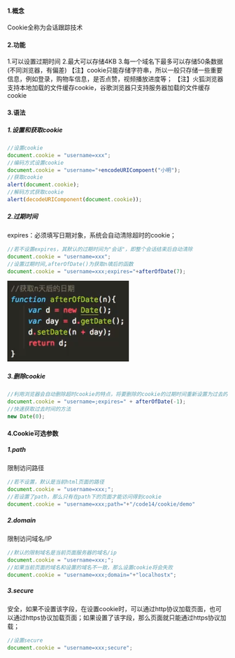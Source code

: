 #### 1.概念
Cookie全称为会话跟踪技术
#### 2.功能
1.可以设置过期时间
2.最大可以存储4KB
3.每一个域名下最多可以存储50条数据(不同浏览器，有偏差)
【注】cookie只能存储字符串，所以一般只存储一些重要信息，例如登录，购物车信息，是否点赞，视频播放进度等；
【注】火狐浏览器支持本地加载的文件缓存cookie，谷歌浏览器只支持服务器加载的文件缓存cookie

#### 3.语法
##### 1.设置和获取cookie
```javascript
//设置cookie
document.cookie = "username=xxx";
//编码方式设置cookie
document.cookie = "username="+encodeURICompoent("小明");
//获取cookie
alert(document.cookie);
//解码方式获取cookie
alert(decodeURIComponent(document.cookie));
```
##### 2.过期时间
expires：必须填写日期对象，系统会自动清除超时的cookie；
```javascript
//若不设置expires，其默认的过期时间为"会话"，即整个会话结束后自动清除
document.cookie = "username=xxx";
//设置过期时间,afterOfDate()为获取n填后的函数
document.cookie = "username=xxx;expires="+afterOfDate(7);
```
![1601432431326](assets/1601432431326.png)

##### 3.删除cookie
```javascript
//利用浏览器会自动删除超时cookie的特点，将要删除的cookie的过期时间重新设置为过去的时间即可删除
document.cookie = "username=;expires=" + afterOfDate(-1);
//快速获取过去时间的方法
new Date(0);
```
#### 4.Cookie可选参数
##### 1.path
限制访问路径
```javascript
//若不设置，默认是当前html页面的路径
document.cookie = "username=xxx;";
//若设置了path，那么只有在path下的页面才能访问得到cookie
document.cookie = "username=xxx;path="+"/code14/cookie/demo"
```
##### 2.domain
限制访问域名/IP
```javascript
//默认的限制域名是当前页面服务器的域名/ip
document.cookie = "username=xxx;";
//如果当前页面的域名和设置的域名不一致，那么设置cookie将会失败
document.cookie = "username=xxx;domain="+"localhostx";
```
##### 3.secure
安全，如果不设置该字段，在设置cookie时，可以通过http协议加载页面，也可以通过https协议加载页面；如果设置了该字段，那么页面就只能通过https协议加载；
```javascript
//设置secure
document.cookie = "username=xxx;secure";
```
